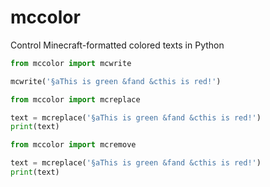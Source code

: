 # mccolor
Control Minecraft-formatted colored texts in Python

```python
from mccolor import mcwrite

mcwrite('§aThis is green &fand &cthis is red!')
```


```python
from mccolor import mcreplace

text = mcreplace('§aThis is green &fand &cthis is red!')
print(text)
```

```python
from mccolor import mcremove

text = mcreplace('§aThis is green &fand &cthis is red!')
print(text)
```
